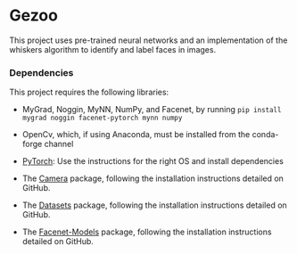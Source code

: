 # Gezoo
This project uses pre-trained neural networks and an implementation of the whiskers algorithm to identify and label faces in images.

### Dependencies
This project requires the following libraries:

* MyGrad, Noggin, MyNN, NumPy, and Facenet, by running `pip install mygrad noggin facenet-pytorch mynn numpy`

* OpenCv, which, if using Anaconda, must be installed from the conda-forge channel

* [PyTorch](https://github.com/pytorch/pytorch#installation): Use the instructions for the right OS and install dependencies

* The [Camera](https://github.com/cogworksbwsi/camera) package, following the installation instructions detailed on GitHub.

* The [Datasets](https://github.com/CogWorksBWSI/DataSets) package, following the installation instructions detailed on GitHub.

* The [Facenet-Models](https://github.com/CogWorksBWSI/facenet_models) package, following the installation instructions detailed on GitHub.
